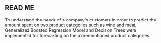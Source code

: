 ## READ ME
To understand the needs of a company's customers in order to predict the amount spent on two product categories such as wine and meat, Generalized Boosted Regression Model and Decision Trees were implemented for forecasting on the aforementioned product categories

